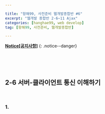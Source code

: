 ```yaml
--- 

title: "항해99, 사전준비 웹개발종합반 #6" 
excerpt: "웹개발 종합반 2-6~11 Ajax" 
categories: [hanghae99, web develop]
tag: [항해99, 사전준비, 웹개발종합반] 

---
```


**[Notice[공지사항]](https://lilclown97.github.io/categories/#notice)**
{: .notice--danger}

<br><br><br>

## 2-6 서버-클라이언트 통신 이해하기

<br>

### 1. 